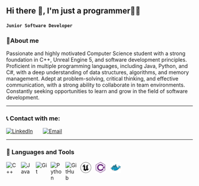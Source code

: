## Hi there 👋, I'm just a programmer👨‍💻​

**`Junior Software Developer `**
### 📔​About me 
Passionate and highly motivated Computer Science student with a strong foundation in C++, Unreal Engine 5, and software development principles. Proficient in multiple programming languages, including Java, Python, and C#, with a deep understanding of data structures, algorithms, and memory management. Adept at problem-solving, critical thinking, and effective communication, with a strong ability to collaborate in team environments. Constantly seeking opportunities to learn and grow in the field of software development.

---
### 📞 Contact with me:
<p align="left">
  <a href="https://www.linkedin.com/in/valerii-baiko-8902b9253/"><img width="32px" alt="LinkedIn" title="My LinkedIn page" src="https://i.imgur.com/yRpa1dQ.png"/></a>
  &#8287;&#8287;&#8287;&#8287;&#8287;
  <a href="mailto:robbob197497@gmail.com"> <img width="32px" alt="Email" title="Send me an email" src="https://i.imgur.com/BzG8QoD.png"/></a>
</p>

---

### 🧰 Languages and Tools  

  <img align="left" alt="C++" title="C++" width="30px" style="padding-right:10px;" src="https://cdn.jsdelivr.net/gh/devicons/devicon/icons/cplusplus/cplusplus-line.svg" />
  <img align="left" alt="Java" title="Java" width="30px" style="padding-right:10px;" src="https://cdn.jsdelivr.net/gh/devicons/devicon/icons/java/java-original.svg"/>
  <img align="left" alt="Git" title="Git" width="30px" style="padding-right:10px;" src="https://cdn.jsdelivr.net/gh/devicons/devicon/icons/git/git-original.svg" />
  <img align="left" alt="Python" title="Python" width="30px" style="padding-right:10px;" src="https://cdn.jsdelivr.net/gh/devicons/devicon/icons/python/python-plain.svg" />
  <img align="left" alt="GitHub" title="GitHub" width="30px" style="padding-right:10px;" src="https://cdn.jsdelivr.net/gh/devicons/devicon/icons/github/github-original.svg" />
  <img align="left" alt="Unreal" title="UE" width="30px" style="padding-right:10px;" src="https://raw.githubusercontent.com/devicons/devicon/6910f0503efdd315c8f9b858234310c06e04d9c0/icons/unrealengine/unrealengine-original.svg" />
  <img align="left" alt="С#" title="C#" width="30px" style="padding-right:10px;" src="https://raw.githubusercontent.com/devicons/devicon/6910f0503efdd315c8f9b858234310c06e04d9c0/icons/csharp/csharp-line.svg" />
  <img align="left" alt="Docker" title="Docker" width="30px" style="padding-right:10px;" src="https://raw.githubusercontent.com/devicons/devicon/6910f0503efdd315c8f9b858234310c06e04d9c0/icons/docker/docker-original.svg" />

